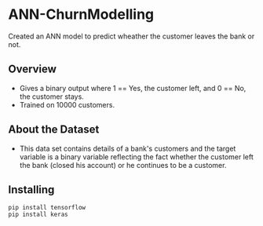 # ANN-ChurnModelling
Created an ANN model to predict wheather the customer leaves the bank or not.

Overview
--------
* Gives a binary output where 1 == Yes, the customer left, and 0 == No, the customer stays.
* Trained on 10000 customers.

About the Dataset
--------
* This data set contains details of a bank's customers and the target variable is a binary variable reflecting the fact whether the customer left the bank (closed his account) or he continues to be a customer.

Installing
---------

```shell
pip install tensorflow
pip install keras
```
